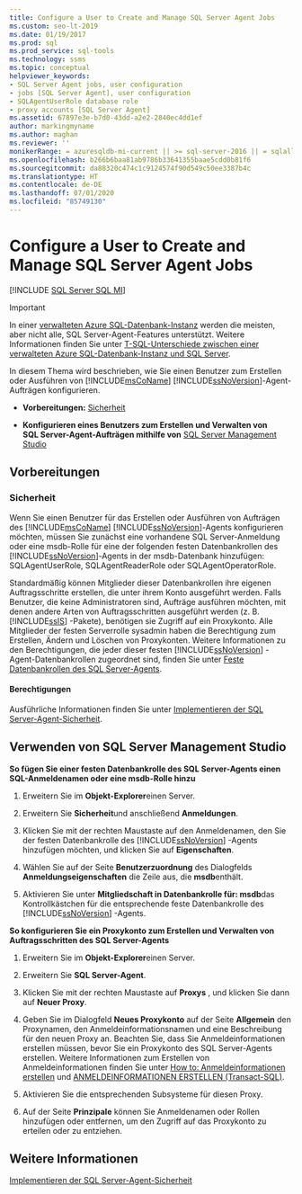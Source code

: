 ```yaml
---
title: Configure a User to Create and Manage SQL Server Agent Jobs
ms.custom: seo-lt-2019
ms.date: 01/19/2017
ms.prod: sql
ms.prod_service: sql-tools
ms.technology: ssms
ms.topic: conceptual
helpviewer_keywords:
- SQL Server Agent jobs, user configuration
- jobs [SQL Server Agent], user configuration
- SQLAgentUserRole database role
- proxy accounts [SQL Server Agent]
ms.assetid: 67897e3e-b7d0-43dd-a2e2-2840ec4dd1ef
author: markingmyname
ms.author: maghan
ms.reviewer: ''
monikerRange: = azuresqldb-mi-current || >= sql-server-2016 || = sqlallproducts-allversions
ms.openlocfilehash: b266b6baa81ab9786b33641355baae5cdd0b81f6
ms.sourcegitcommit: da88320c474c1c9124574f90d549c50ee3387b4c
ms.translationtype: HT
ms.contentlocale: de-DE
ms.lasthandoff: 07/01/2020
ms.locfileid: "85749130"
---
```

# <a name="configure-a-user-to-create-and-manage-sql-server-agent-jobs"></a>Configure a User to Create and Manage SQL Server Agent Jobs
[!INCLUDE [SQL Server SQL MI](../../includes/applies-to-version/sql-asdbmi.md)]

> [!IMPORTANT]  
> In einer [verwalteten Azure SQL-Datenbank-Instanz](https://docs.microsoft.com/azure/sql-database/sql-database-managed-instance) werden die meisten, aber nicht alle, SQL Server-Agent-Features unterstützt. Weitere Informationen finden Sie unter [T-SQL-Unterschiede zwischen einer verwalteten Azure SQL-Datenbank-Instanz und SQL Server](https://docs.microsoft.com/azure/sql-database/sql-database-managed-instance-transact-sql-information#sql-server-agent).

In diesem Thema wird beschrieben, wie Sie einen Benutzer zum Erstellen oder Ausführen von [!INCLUDE[msCoName](../../includes/msconame_md.md)] [!INCLUDE[ssNoVersion](../../includes/ssnoversion-md.md)]-Agent-Aufträgen konfigurieren.  
  
-   **Vorbereitungen:**  [Sicherheit](#Security)  
  
-   **Konfigurieren eines Benutzers zum Erstellen und Verwalten von SQL Server-Agent-Aufträgen mithilfe von**  [SQL Server Management Studio](#SSMS)  
  
## <a name="before-you-begin"></a><a name="BeforeYouBegin"></a>Vorbereitungen  
  
### <a name="security"></a><a name="Security"></a>Sicherheit  
Wenn Sie einen Benutzer für das Erstellen oder Ausführen von Aufträgen des [!INCLUDE[msCoName](../../includes/msconame_md.md)] [!INCLUDE[ssNoVersion](../../includes/ssnoversion-md.md)]-Agents konfigurieren möchten, müssen Sie zunächst eine vorhandene SQL Server-Anmeldung oder eine msdb-Rolle für eine der folgenden festen Datenbankrollen des [!INCLUDE[ssNoVersion](../../includes/ssnoversion-md.md)]-Agents in der msdb-Datenbank hinzufügen: SQLAgentUserRole, SQLAgentReaderRole oder SQLAgentOperatorRole.  
  
Standardmäßig können Mitglieder dieser Datenbankrollen ihre eigenen Auftragsschritte erstellen, die unter ihrem Konto ausgeführt werden. Falls Benutzer, die keine Administratoren sind, Aufträge ausführen möchten, mit denen andere Arten von Auftragsschritten ausgeführt werden (z. B. [!INCLUDE[ssIS](../../includes/ssis_md.md)] -Pakete), benötigen sie Zugriff auf ein Proxykonto. Alle Mitglieder der festen Serverrolle sysadmin haben die Berechtigung zum Erstellen, Ändern und Löschen von Proxykonten. Weitere Informationen zu den Berechtigungen, die jeder dieser festen [!INCLUDE[ssNoVersion](../../includes/ssnoversion-md.md)] -Agent-Datenbankrollen zugeordnet sind, finden Sie unter [Feste Datenbankrollen des SQL Server-Agents](../../ssms/agent/sql-server-agent-fixed-database-roles.md).  
  
#### <a name="permissions"></a><a name="Permissions"></a>Berechtigungen  
Ausführliche Informationen finden Sie unter [Implementieren der SQL Server-Agent-Sicherheit](../../ssms/agent/implement-sql-server-agent-security.md).  
  
## <a name="using-sql-server-management-studio"></a><a name="SSMS"></a>Verwenden von SQL Server Management Studio  
**So fügen Sie einer festen Datenbankrolle des SQL Server-Agents einen SQL-Anmeldenamen oder eine msdb-Rolle hinzu**  
  
1.  Erweitern Sie im **Objekt-Explorer**einen Server.  
  
2.  Erweitern Sie **Sicherheit**und anschließend **Anmeldungen**.  
  
3.  Klicken Sie mit der rechten Maustaste auf den Anmeldenamen, den Sie der festen Datenbankrolle des [!INCLUDE[ssNoVersion](../../includes/ssnoversion-md.md)] -Agents hinzufügen möchten, und klicken Sie auf **Eigenschaften**.  
  
4.  Wählen Sie auf der Seite **Benutzerzuordnung** des Dialogfelds **Anmeldungseigenschaften** die Zeile aus, die **msdb**enthält.  
  
5.  Aktivieren Sie unter **Mitgliedschaft in Datenbankrolle für: msdb**das Kontrollkästchen für die entsprechende feste Datenbankrolle des [!INCLUDE[ssNoVersion](../../includes/ssnoversion-md.md)] -Agents.  
  
**So konfigurieren Sie ein Proxykonto zum Erstellen und Verwalten von Auftragsschritten des SQL Server-Agents**  
  
1.  Erweitern Sie im **Objekt-Explorer**einen Server.  
  
2.  Erweitern Sie **SQL Server-Agent**.  
  
3.  Klicken Sie mit der rechten Maustaste auf **Proxys** , und klicken Sie dann auf **Neuer Proxy**.  
  
4.  Geben Sie im Dialogfeld **Neues Proxykonto** auf der Seite **Allgemein** den Proxynamen, den Anmeldeinformationsnamen und eine Beschreibung für den neuen Proxy an. Beachten Sie, dass Sie Anmeldeinformationen erstellen müssen, bevor Sie ein Proxykonto des SQL Server-Agents erstellen. Weitere Informationen zum Erstellen von Anmeldeinformationen finden Sie unter [How to: Anmeldeinformationen erstellen](https://msdn.microsoft.com/c1e77e91-2a69-40d9-b8b3-97cffc710586) und [ANMELDEINFORMATIONEN ERSTELLEN (Transact-SQL)](https://msdn.microsoft.com/d5e9ae69-41d9-4e46-b13d-404b88a32d9d).  
  
5.  Aktivieren Sie die entsprechenden Subsysteme für diesen Proxy.  
  
6.  Auf der Seite **Prinzipale** können Sie Anmeldenamen oder Rollen hinzufügen oder entfernen, um den Zugriff auf das Proxykonto zu erteilen oder zu entziehen.  
  
## <a name="see-also"></a>Weitere Informationen  
[Implementieren der SQL Server-Agent-Sicherheit](../../ssms/agent/implement-sql-server-agent-security.md)  
  
